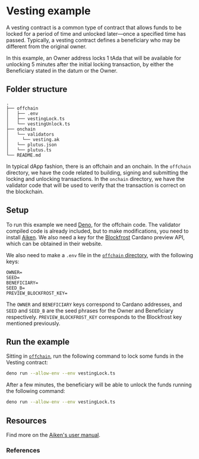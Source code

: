 # Vesting example

A vesting contract is a common type of contract that allows funds to be locked for a period of time and unlocked later—once a specified time has passed. Typically, a vesting contract defines a beneficiary who may be different from the original owner.

In this example, an Owner address locks 1 tAda that will be available for unlocking 5 minutes after the initial locking transaction, by either the Beneficiary stated in the datum or the Owner. 

## Folder structure

```shell
.
├── offchain
│   ├── .env
│   ├── vestingLock.ts
│   └── vestingUnlock.ts
├── onchain
│   └── validators
│     └── vesting.ak
│   └── plutus.json
│   └── plutus.ts
└── README.md
```


In typical dApp fashion, there is an offchain and an onchain. In the `offchain` directory, we have the code related to building, signing and submitting the locking and unlocking transactions. In the `onchain` directory, we have the validator code that will be used to verify that the transaction is correct on the blockchain. 

## Setup 

To run this example we need [Deno][1], for the offchain code. The validator compiled code is already included, but to make modifications, you need to install [Aiken][2]. We also need a key for the [Blockfrost][3] Cardano preview API, which can be obtained in their website.

We also need to make a `.env` file in the [`offchain` directory](./offchain/), with the following keys:

```shell
OWNER=
SEED=
BENEFICIARY=
SEED_B=
PREVIEW_BLOCKFROST_KEY=
```

The `OWNER` and `BENEFICIARY` keys correspond to Cardano addresses, and `SEED` and `SEED_B` are the seed phrases for the Owner and Beneficiary respectively. `PREVIEW_BLOCKFROST_KEY` corresponds to the Blockfrost key mentioned previously.

## Run the example

Sitting in [`offchain`](./offchain/), run the following command to lock some funds in the Vesting contract:

```bash
deno run --allow-env --env vestingLock.ts
```

After a few minutes, the beneficiary will be able to unlock the funds running the following command:

```bash
deno run --allow-env --env vestingLock.ts
```

## Resources

Find more on the [Aiken's user manual](https://aiken-lang.org).

### References

[1]: https://deno.com/
[2]: https://aiken-lang.org
[3]: https://blockfrost.io/